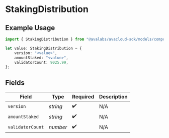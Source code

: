 # StakingDistribution

## Example Usage

```typescript
import { StakingDistribution } from "@avalabs/avacloud-sdk/models/components";

let value: StakingDistribution = {
    version: "<value>",
    amountStaked: "<value>",
    validatorCount: 9025.99,
};
```

## Fields

| Field              | Type               | Required           | Description        |
| ------------------ | ------------------ | ------------------ | ------------------ |
| `version`          | *string*           | :heavy_check_mark: | N/A                |
| `amountStaked`     | *string*           | :heavy_check_mark: | N/A                |
| `validatorCount`   | *number*           | :heavy_check_mark: | N/A                |